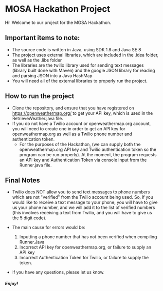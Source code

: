# MOSA Hackathon Project
Hi! Welcome to our project for the MOSA Hackathon. 

## Important items to note: 
  - The source code is written in Java, using SDK 1.8 and Java SE 8
  - The project uses external libraries, which are included in the .idea folder, as well as the .libs folder 
  - The libraries are the twilio library used for sending text messages (library built done with Maven) and the google JSON library for     reading and parsing JSON into a Java HashMap
  - You will need all of the external libraries to properly run the project. 
  
## How to run the project 
  - Clone the repository, and ensure that you have registered on https://openweathermap.org/ to get your API key, which is used in the RetrieveWeather.java file.
  - If you do not have a Twilio account or openweathermap.org account, you will need to create one in order to get an API key for openweathermap.org as well as a Twilio phone
  number and authentication token. 
    - For the purposes of the Hackathon, (we can supply both the openweathermap.org API key and Twilio authentication token so the program can be run properly). At the moment,
    the program requests an API key and Authentication Token via console input from the Runner.java file.  
  
  
## Final Notes
  - Twilio does NOT allow you to send text messages to phone numbers which are not "verified" from the Twilio account being
  used. So, if you would like to receive a text message to your phone, you will have to give us your phone number, and we will
  add it to the list of verified numbers (this involves receiving a text from Twilio, and you will have to give us the 5 digit code).
  
  - The main cause for errors would be: 
    1. Inputting a phone number that has not been verified when compiling Runner.Java
    2. Incorrect API key for openweathermap.org, or failure to supply an API key
    3. Incorrect Authentication Token for Twilio, or failure to supply the token. 
    
  - If you have any questions, please let us know.
  
  ##### Enjoy! 
